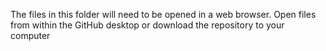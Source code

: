 The files in this folder will need to be opened in a web browser.  Open files from within the GitHub desktop or download the repository to your computer 
